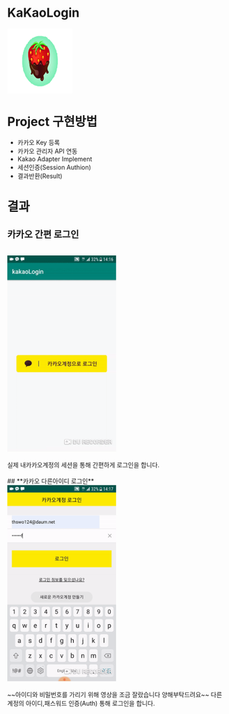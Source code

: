 # KaKaoLogin
<img src="./image/strawberry.png" width="150" height="150"></img>

# Project 구현방법

* 카카오 Key 등록
* 카카오 관리자 API 연동
* Kakao Adapter Implement
* 세션인증(Session Authion)
* 결과반환(Result)

# 결과
## **카카오 간편 로그인**
<br>
<img src="./image/kakaoSimple.gif" width="250" height="450"></img>  
<br>
<br>
실제 내카카오계정의 세션을 통해 간편하게 로그인을 합니다.
<br>
<br>  
## **카카오 다른아이디 로그인**   
<br>
<img src="./image/kakaoSpec2.gif" width="250" height="450"></img>  
<br>
<br>  
~~아이디와 비밀번호를 가리기 위해 영상을 조금 잘랐습니다 양해부탁드려요~~  
다른 계정의 아이디,패스워드 인증(Auth) 통해 로그인을 합니다.
